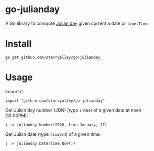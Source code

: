 # go-julianday

A Go library to compute [Julian day](https://en.wikipedia.org/wiki/Julian_day) given current a date or `time.Time`.

# Install

`go get github.com/starryalley/go-julianday`

# Usage

Import it:

```
import "github.com/starryalley/go-julianday"
```

Get Julian day number (JDN) (type `int64`) of a given date at noon (12:00PM):


```
j := julianday.Number(2020, time.January, 17)
```


Get Julian date (type `float64`) of a given time:

```
j := julianday.Date(time.Now())
```


